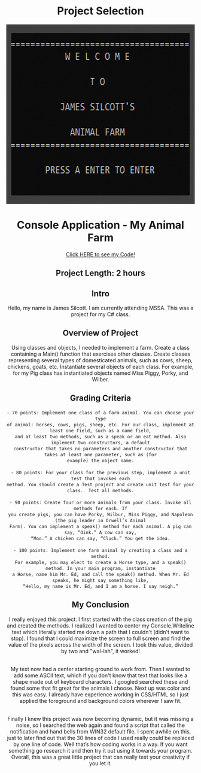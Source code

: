 <div align="center"> 

# Project Selection

<div align="center"><img align="Center" height="480px" width="600px" src="https://raw.githubusercontent.com/Silcott/PORTFOLIO-OF-PROJECTS/master/PROJECTS/AnimalFarm_CSharp/AnimalFarmGif.gif">

# Console Application - My Animal Farm

[Click HERE to see my Code!](https://github.com/Silcott/PORTFOLIO-OF-PROJECTS/blob/master/PROJECTS/AnimalFarm_CSharp/program04/Program.cs)

## Project Length: 2 hours

## Intro
Hello, my name is James Silcott.  I am currently attending MSSA.  This was a project for my C# class.  

## Overview of Project
Using classes and objects, I needed to implement a farm.  Create a class containing a Main() function that exercises other classes.  Create classes representing several types of domesticated animals, such as cows, sheep, chickens, goats, etc.  Instantiate several objects of each class.  For example, for my Pig class has instantiated objects named Miss Piggy, Porky, and Wilber.

## Grading Criteria
```
- 70 points: Implement one class of a farm animal. You can choose your type
of animal: horses, cows, pigs, sheep, etc. For our class, implement at least one field, such as a name field,
and at least two methods, such as a speak or an eat method. Also implement two constructors, a default
constructor that takes no parameters and another constructor that takes at least one parameter, such as (for
example) the object name.

- 80 points: For your class for the previous step, implement a unit test that invokes each
method. You should create a Test project and create unit test for your class.  Test all methods.

- 90 points: Create four or more animals from your class. Invoke all methods for each. If
you create pigs, you can have Porky, Wilbur, Miss Piggy, and Napoleon (the pig leader in Orwell’s Animal
Farm). You can implement a speak() method for each animal. A pig can say, “Oink.” A cow can say,
“Moo.” A chicken can say, “Cluck.” You get the idea.

- 100 points: Implement one farm animal by creating a class and a method.
For example, you may elect to create a Horse type, and a speak() method. In your main program, instantiate
a Horse, name him Mr. Ed, and call the speak() method. When Mr. Ed speaks, he might say something like,
“Hello, my name is Mr. Ed, and I am a horse. I say neigh.”
```

## My Conclusion

I really enjoyed this project.  I first started with the class creation of the pig and created the methods. 
I realized I wanted to center my Console.Writeline text which literally started me down a path that I 
couldn't (didn't want to stop).  I found that I could maximize the screen to full screen and find the value
of the pixels across the width of the screen.  I took this value, divided by two and "wal-lah", it worked!  

<br>My text now had a center starting ground to work from.  Then I wanted to add some ASCII text, which if you
don't know that text that looks like a shape made out of keyboard characters.  I googled searched these and
found some that fit great for the animals I choose.  Next up was color and this was easy.  I already have 
experience working in CSS/HTML so I just applied the foreground and background colors wherever I saw fit.

<br>Finally I knew this project was now becoming dynamic, but it was missing a noise, so I searched the web
again and found a script that called the notification and hand bells from WIN32 default file.  I spent awhile
on this, just to later find out that the 30 lines of code I used really could be replaced by one line of code.
Well that’s how coding works in a way.  If you want something go research it and then try it out using it
towards your program.  Overall, this was a great little project that can really test your creativity if you let it. 

